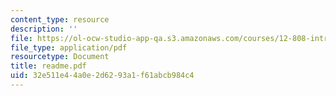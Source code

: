 ```yaml
---
content_type: resource
description: ''
file: https://ol-ocw-studio-app-qa.s3.amazonaws.com/courses/12-808-introduction-to-observational-physical-oceanography-fall-2004/32e511e44a0e2d6293a1f61abcb984c4_readme.pdf
file_type: application/pdf
resourcetype: Document
title: readme.pdf
uid: 32e511e4-4a0e-2d62-93a1-f61abcb984c4
---
```

